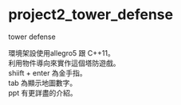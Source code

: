 # project2_tower_defense                                                                                                                    
tower defense                                                                                                                               
                                                                                                                                            
環境架設使用allegro5 跟 C++11。                                                                                                              
利用物件導向來實作這個塔防遊戲。                                                                                                               
shiift + enter 為金手指。                                                                                                                   
tab 為顯示地圖數字。                                                                                                                          
ppt 有更詳盡的介紹。                                                                                                                         
  




